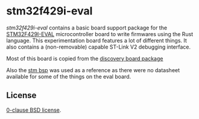 stm32f429i-eval
===============

_stm32f429i-eval_ contains a basic board support package for the
[STM32F429I-EVAL][] microcontroller board to write firmwares using the Rust
language. This experimentation board features a lot of different things.
It also contains a (non-removable) capable ST-Link V2 debugging interface.

Most of this board is copied from the [discovery board package][]

Also the [stm bsp][] was used as a reference as there were no datasheet available for some
of the things on the eval board.

[STM32F429I-EVAL]: https://www.st.com/en/evaluation-tools/stm32429i-eval.html
[discovery board package]: https://github.com/stm32-rs/stm32f429i-disc
[stm bsp]: https://github.com/STMicroelectronics/stm324x9i-eval-bsp/tree/8a5f75c82c205453715cbd71d6d6a655aac85041


License
-------

[0-clause BSD license](LICENSE-0BSD.txt).
